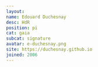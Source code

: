 ```yaml
---
layout:
name: Edouard Duchesnay
desc: HdR
position: pi
cat: gaia
subcat: signature
avatar: e-duchesnay.png
site: https://duchesnay.github.io
joined: 2006
---
```


